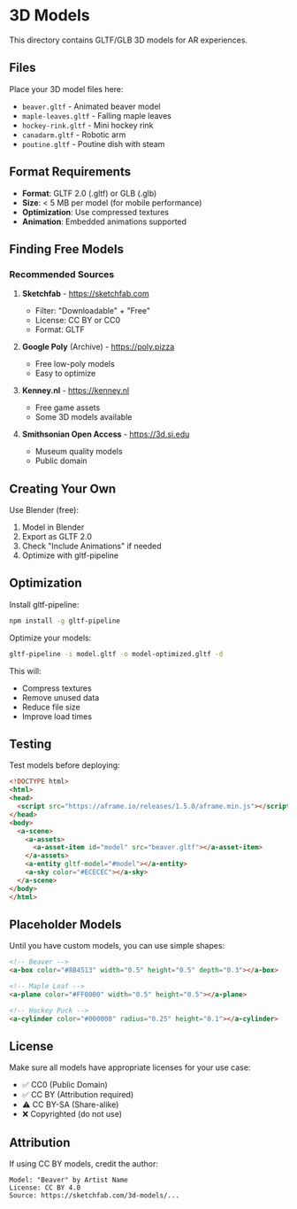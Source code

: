 # 3D Models

This directory contains GLTF/GLB 3D models for AR experiences.

## Files

Place your 3D model files here:
- `beaver.gltf` - Animated beaver model
- `maple-leaves.gltf` - Falling maple leaves
- `hockey-rink.gltf` - Mini hockey rink
- `canadarm.gltf` - Robotic arm
- `poutine.gltf` - Poutine dish with steam

## Format Requirements

- **Format**: GLTF 2.0 (.gltf) or GLB (.glb)
- **Size**: < 5 MB per model (for mobile performance)
- **Optimization**: Use compressed textures
- **Animation**: Embedded animations supported

## Finding Free Models

### Recommended Sources

1. **Sketchfab** - https://sketchfab.com
   - Filter: "Downloadable" + "Free"
   - License: CC BY or CC0
   - Format: GLTF

2. **Google Poly** (Archive) - https://poly.pizza
   - Free low-poly models
   - Easy to optimize

3. **Kenney.nl** - https://kenney.nl
   - Free game assets
   - Some 3D models available

4. **Smithsonian Open Access** - https://3d.si.edu
   - Museum quality models
   - Public domain

## Creating Your Own

Use Blender (free):
1. Model in Blender
2. Export as GLTF 2.0
3. Check "Include Animations" if needed
4. Optimize with gltf-pipeline

## Optimization

Install gltf-pipeline:
```bash
npm install -g gltf-pipeline
```

Optimize your models:
```bash
gltf-pipeline -i model.gltf -o model-optimized.gltf -d
```

This will:
- Compress textures
- Remove unused data
- Reduce file size
- Improve load times

## Testing

Test models before deploying:
```html
<!DOCTYPE html>
<html>
<head>
  <script src="https://aframe.io/releases/1.5.0/aframe.min.js"></script>
</head>
<body>
  <a-scene>
    <a-assets>
      <a-asset-item id="model" src="beaver.gltf"></a-asset-item>
    </a-assets>
    <a-entity gltf-model="#model"></a-entity>
    <a-sky color="#ECECEC"></a-sky>
  </a-scene>
</body>
</html>
```

## Placeholder Models

Until you have custom models, you can use simple shapes:

```html
<!-- Beaver -->
<a-box color="#8B4513" width="0.5" height="0.5" depth="0.3"></a-box>

<!-- Maple Leaf -->
<a-plane color="#FF0000" width="0.5" height="0.5"></a-plane>

<!-- Hockey Puck -->
<a-cylinder color="#000000" radius="0.25" height="0.1"></a-cylinder>
```

## License

Make sure all models have appropriate licenses for your use case:
- ✅ CC0 (Public Domain)
- ✅ CC BY (Attribution required)
- ⚠️ CC BY-SA (Share-alike)
- ❌ Copyrighted (do not use)

## Attribution

If using CC BY models, credit the author:
```
Model: "Beaver" by Artist Name
License: CC BY 4.0
Source: https://sketchfab.com/3d-models/...
```
